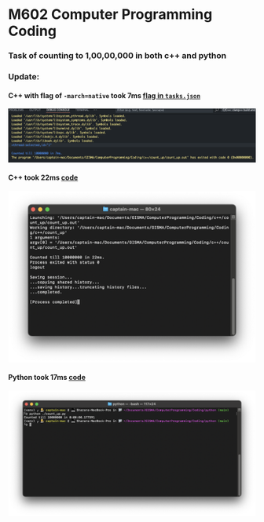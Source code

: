 # M602 Computer Programming Coding

### Task of counting to 1,00,00,000 in both c++ and python

### Update:

#### C++ with flag of `-march=native` took 7ms [flag in `tasks.json`](.vscode/tasks.json)

![Picture](./counting_up/ResultMacOptimized.png)

#### C++ took 22ms [code](./c++/count_up/count_up.cpp)

![Picture](./counting_up/ResultScreenshotCpp.png)

#### Python took 17ms [code](./python/count_up.py)

![Picture](./counting_up/ResultPy.png)
